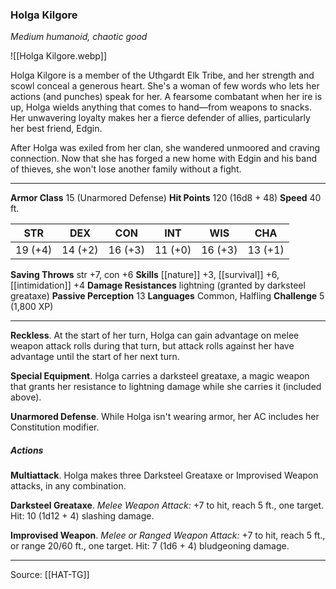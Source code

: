 ### Holga Kilgore
_Medium humanoid, chaotic good_

![[Holga Kilgore.webp]]

Holga Kilgore is a member of the Uthgardt Elk Tribe, and her strength and scowl conceal a generous heart. She's a woman of few words who lets her actions (and punches) speak for her. A fearsome combatant when her ire is up, Holga wields anything that comes to hand—from weapons to snacks. Her unwavering loyalty makes her a fierce defender of allies, particularly her best friend, Edgin.

After Holga was exiled from her clan, she wandered unmoored and craving connection. Now that she has forged a new home with Edgin and his band of thieves, she won't lose another family without a fight.




---

**Armor Class** 15 (Unarmored Defense)
**Hit Points** 120 (16d8 + 48)
**Speed** 40 ft.

| STR     | DEX     | CON     | INT     | WIS     | CHA     |
|---------|---------|---------|---------|---------|---------|
| 19 (+4) | 14 (+2) | 16 (+3) | 11 (+0) | 16 (+3) | 13 (+1) |

**Saving Throws** str +7, con +6
**Skills** [[nature]] +3, [[survival]] +6, [[intimidation]] +4
**Damage Resistances** lightning (granted by darksteel greataxe)
**Passive Perception** 13
**Languages** Common, Halfling
**Challenge** 5 (1,800 XP)

---

**Reckless**. At the start of her turn, Holga can gain advantage on melee weapon attack rolls during that turn, but attack rolls against her have advantage until the start of her next turn.

**Special Equipment**. Holga carries a darksteel greataxe, a magic weapon that grants her resistance to lightning damage while she carries it (included above).

**Unarmored Defense**. While Holga isn't wearing armor, her AC includes her Constitution modifier.

##### Actions
**Multiattack**. Holga makes three Darksteel Greataxe or Improvised Weapon attacks, in any combination.

**Darksteel Greataxe**. _Melee Weapon Attack:_ +7 to hit, reach 5 ft., one target. Hit: 10 (1d12 + 4) slashing damage.

**Improvised Weapon**. _Melee or Ranged Weapon Attack:_ +7 to hit, reach 5 ft., or range 20/60 ft., one target. Hit: 7 (1d6 + 4) bludgeoning damage.


---

Source: [[HAT-TG]]